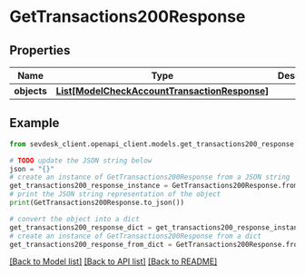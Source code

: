 # GetTransactions200Response


## Properties

Name | Type | Description | Notes
------------ | ------------- | ------------- | -------------
**objects** | [**List[ModelCheckAccountTransactionResponse]**](ModelCheckAccountTransactionResponse.md) |  | [optional] 

## Example

```python
from sevdesk_client.openapi_client.models.get_transactions200_response import GetTransactions200Response

# TODO update the JSON string below
json = "{}"
# create an instance of GetTransactions200Response from a JSON string
get_transactions200_response_instance = GetTransactions200Response.from_json(json)
# print the JSON string representation of the object
print(GetTransactions200Response.to_json())

# convert the object into a dict
get_transactions200_response_dict = get_transactions200_response_instance.to_dict()
# create an instance of GetTransactions200Response from a dict
get_transactions200_response_from_dict = GetTransactions200Response.from_dict(get_transactions200_response_dict)
```
[[Back to Model list]](../README.md#documentation-for-models) [[Back to API list]](../README.md#documentation-for-api-endpoints) [[Back to README]](../README.md)


